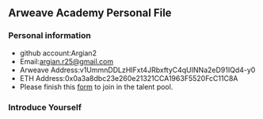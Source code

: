 ## Arweave Academy Personal File

### Personal information

- github account:Argian2
- Email:argian.r25@gmail.com
- Arweave Address:v1UmmnDDLzHIFxt4JRbxftyC4qUINNa2eD91IQd4-y0
- ETH Address:0x0a3a8dbc23e260e21321CCA1963F5520FcC11C8A
- Please finish this [form](https://docs.google.com/forms/d/e/1FAIpQLSfWA5fIIcBgmRppm3jNz5vmf9Mai_QMVil-2pO4r7YKn_Zhtw/viewform?usp=sf_link) to join in the talent pool.

### Introduce Yourself
